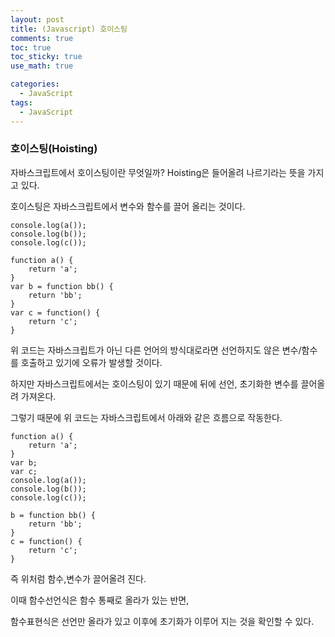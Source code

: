 ```yaml
---
layout: post
title: (Javascript) 호이스팅
comments: true
toc: true
toc_sticky: true
use_math: true

categories:
  - JavaScript
tags:
  - JavaScript
---
```

### 호이스팅(Hoisting)

자바스크립트에서 호이스팅이란 무엇일까? Hoisting은 들어올려 나르기라는 뜻을 가지고 있다.

호이스팅은 자바스크립트에서 변수와 함수를 끌어 올리는 것이다.



```
console.log(a());
console.log(b());
console.log(c());

function a() {
    return 'a';
}
var b = function bb() {
    return 'bb';
}
var c = function() {
    return 'c';
}
```

위 코드는 자바스크립트가 아닌 다른 언어의 방식대로라면 선언하지도 않은 변수/함수를 호출하고 있기에 오류가 발생할 것이다.

하지만 자바스크립트에서는 호이스팅이 있기 때문에 뒤에 선언, 초기화한 변수를 끌어올려 가져온다.

그렇기 때문에 위 코드는 자바스크립트에서 아래와 같은 흐름으로 작동한다.



```
function a() {
    return 'a';
}
var b;
var c;
console.log(a());
console.log(b());
console.log(c());

b = function bb() {
    return 'bb';
}
c = function() {
    return 'c';
}
```



즉 위처럼 함수,변수가 끌어올려 진다.

이때 함수선언식은 함수 통째로 올라가 있는 반면,

함수표현식은 선언만 올라가 있고 이후에 초기화가 이루어 지는 것을 확인할 수 있다.
